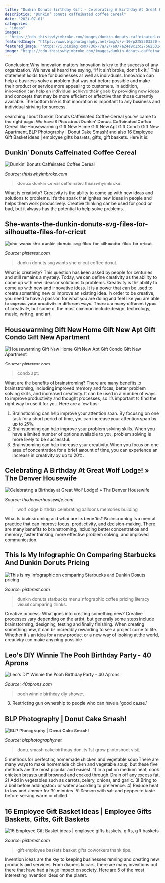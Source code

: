 ```yaml
---
title: "Dunkin Donuts Birthday Gift - Celebrating A Birthday At Great Wolf Lodge! » The Denver Housewife"
description: "Dunkin’ donuts caffeinated coffee cereal"
date: "2023-07-01"
categories:
- "ideas"
images:
- "https://cdn.thisiswhyimbroke.com/images/dunkin-donuts-caffeinated-cereal-post-640x533.jpg"
featuredImage: "https://www.blpphotography.net/img/s/v-10/p2255503330-4.jpg"
featured_image: "https://i.pinimg.com/736x/7a/24/e9/7a24e9c12c275625314c8e2dc1dbda49--dunkin-donuts-visual-literacy.jpg"
image: "https://cdn.thisiswhyimbroke.com/images/dunkin-donuts-caffeinated-cereal-post-640x533.jpg"
---
```



Conclusion: Why innovation matters
Innovation is key to the success of any organization. We have all heard the saying, “If it ain’t broke, don’t fix it.” This statement holds true for businesses as well as individuals. Innovation can help a business solve a problem that was not before possible and make their product or service more appealing to customers. In addition, innovation can help an individual achieve their goals by providing new ideas and concepts that may be more efficient or effective than those currently available. The bottom line is that innovation is important to any business and individual striving for success.

	

		
searching about Dunkin’ Donuts Caffeinated Coffee Cereal you've came to the right page. We have 8 Pics about Dunkin’ Donuts Caffeinated Coffee Cereal like Housewarming Gift New Home Gift New Apt Gift Condo Gift New Apartment, BLP Photography | Donut Cake Smash! and also 16 Employee Gift Basket ideas | employee gifts baskets, gifts, gift baskets. Here it is:
		
    
## Dunkin’ Donuts Caffeinated Coffee Cereal

<img loading=lazy src="https://cdn.thisiswhyimbroke.com/images/dunkin-donuts-caffeinated-cereal-post-640x533.jpg" onerror="this.onerror=null;this.src='https://tse1.mm.bing.net/th?id=OIP.LMb-DCTPz-M_zLmc5aDpLQHaGK&amp;pid=15.1';" alt="Dunkin’ Donuts Caffeinated Coffee Cereal">

_Source: thisiswhyimbroke.com_

>donuts dunkin cereal caffeinated thisiswhyimbroke. 

	

What is creativity?
Creativity is the ability to come up with new ideas and solutions to problems. It's the spark that ignites new ideas in people and helps them work productively. Creative thinking can be used for good or bad, but it always has the potential to help solve problems.

    
## She-wants-the-dunkin-donuts-svg-files-for-silhouette-files-for-cricut

<img loading=lazy src="https://i.pinimg.com/736x/47/92/d1/4792d1c95b3f021741cf70048ea03d2b.jpg" onerror="this.onerror=null;this.src='https://tse1.mm.bing.net/th?id=OIP.A-yCj_sdxs1fwvhl2xeJ7gHaHa&amp;pid=15.1';" alt="she-wants-the-dunkin-donuts-svg-files-for-silhouette-files-for-cricut">

_Source: pinterest.com_

>dunkin donuts svg wants she cricut coffee donut. 

	

What is creativity? This question has been asked by people for centuries and still remains a mystery. Today, we can define creativity as the ability to come up with new ideas or solutions to problems.
Creativity is the ability to come up with new and innovative ideas. It is a power that can be used to create something new or improve an existing idea. In order to be creative, you need to have a passion for what you are doing and feel like you are able to express your creativity in different ways. There are many different types of creativity, but some of the most common include design, technology, music, writing, and art.

    
## Housewarming Gift New Home Gift New Apt Gift Condo Gift New Apartment

<img loading=lazy src="https://i.pinimg.com/originals/bb/c2/3b/bbc23b828deb71eb3f811a67c0daea5c.jpg" onerror="this.onerror=null;this.src='https://tse2.mm.bing.net/th?id=OIP.IX97XXU7b-h022uvUsaK7gHaJ4&amp;pid=15.1';" alt="Housewarming Gift New Home Gift New Apt Gift Condo Gift New Apartment">

_Source: pinterest.com_

>condo apt. 

	

What are the benefits of brainstroming?
There are many benefits to brainstroming, including improved memory and focus, better problem solving skills, and increased creativity. It can be used in a number of ways to improve productivity and thought processes, so it’s important to find the right way to use it for you. Here are a few tips: 
1. Brainstroming can help improve your attention span. By focusing on one task for a short period of time, you can increase your attention span by up to 25%. 
2. Brainstroming can help improve your problem solving skills. When you have a limited number of options available to you, problem solving is more likely to be successful. 
3. Brainstroming can help increase your creativity. When you focus on one area of concentration for a brief amount of time, you can experience an increase in creativity by up to 20%.

    
## Celebrating A Birthday At Great Wolf Lodge! » The Denver Housewife

<img loading=lazy src="https://www.thedenverhousewife.com/wp-content/uploads/2019/04/Great-Wolf-Lodge-Birthday-Balloons-683x1024.jpg" onerror="this.onerror=null;this.src='https://tse1.mm.bing.net/th?id=OIP.Qdlh1rPNApKofQNewH7tfwHaLG&amp;pid=15.1';" alt="Celebrating a Birthday at Great Wolf Lodge! » The Denver Housewife">

_Source: thedenverhousewife.com_

>wolf lodge birthday celebrating balloons memories building. 

	

What is brainstroming and what are its benefits?
Brainstroming is a mental practice that can improve focus, productivity, and decision-making. There are many benefits to brainstroming, including better concentration and memory, faster thinking, more effective problem solving, and improved communication.

    
## This Is My Infographic On Comparing Starbucks And Dunkin Donuts Pricing

<img loading=lazy src="https://i.pinimg.com/736x/7a/24/e9/7a24e9c12c275625314c8e2dc1dbda49--dunkin-donuts-visual-literacy.jpg" onerror="this.onerror=null;this.src='https://tse3.mm.bing.net/th?id=OIP.UvrPr8CU-nFcB728yBz9EwAAAA&amp;pid=15.1';" alt="This is my infographic on comparing Starbucks and Dunkin Donuts pricing">

_Source: pinterest.com_

>dunkin donuts starbucks menu infographic coffee pricing literacy visual comparing drinks. 

	

Creative process: What goes into creating something new?
Creative processes vary depending on the artist, but generally some steps include brainstorming, designing, testing and finally finishing. When creating something new, it can be incredibly rewarding to see a project come to life. Whether it's an idea for a new product or a new way of looking at the world, creativity can make anything possible.

    
## Leo&#039;s DIY Winnie The Pooh Birthday Party - 40 Aprons

<img loading=lazy src="http://40aprons.com/wp-content/uploads/2017/10/winnie-the-pooh-birthday-party-30-700x1050.jpg" onerror="this.onerror=null;this.src='https://tse1.mm.bing.net/th?id=OIP.-DOGXjjBMVGvVGtFR5LoKAHaLH&amp;pid=15.1';" alt="Leo&#039;s DIY Winnie the Pooh Birthday Party - 40 Aprons">

_Source: 40aprons.com_

>pooh winnie birthday diy shower. 

	

3. Restricting gun ownership to people who can have a 'good cause.'

    
## BLP Photography | Donut Cake Smash!

<img loading=lazy src="https://www.blpphotography.net/img/s/v-10/p2255503330-4.jpg" onerror="this.onerror=null;this.src='https://tse4.mm.bing.net/th?id=OIP.wejI_QBv0kjiXbDYZuI-ZwAAAA&amp;pid=15.1';" alt="BLP Photography | Donut Cake Smash!">

_Source: blpphotography.net_

>donut smash cake birthday donuts 1st grow photoshoot visit. 

	

5 methods for perfecting homemade chicken and vegetable soup
There are many ways to make homemade chicken and vegetable soup, but these five methods are the most popular and easiest. 1) In a pot on medium heat, cook chicken breasts until browned and cooked through. Drain off any excess fat. 2) Add in vegetables such as carrots, celery, onions, and garlic. 3) Bring to a boil before addingstock or water according to preference. 4) Reduce heat to low and simmer for 30 minutes. 5) Season with salt and pepper to taste before serving warm or chilled.

    
## 16 Employee Gift Basket Ideas | Employee Gifts Baskets, Gifts, Gift Baskets

<img loading=lazy src="https://i.pinimg.com/236x/bb/15/5c/bb155c7513a9ebe9bf4fd99a4f3a5eff--life-tips-gift-baskets.jpg" onerror="this.onerror=null;this.src='https://tse1.mm.bing.net/th?id=OIP.wQGPy2gOHXO1x5ejYX-kpgDYEg&amp;pid=15.1';" alt="16 Employee Gift Basket ideas | employee gifts baskets, gifts, gift baskets">

_Source: pinterest.com_

>gift employee baskets basket gifts coworkers thank tips. 

	

Invention ideas are the key to keeping businesses running and creating new products and services. From diapers to cars, there are many inventions out there that have had a huge impact on society. Here are 5 of the most interesting invention ideas on the planet.

